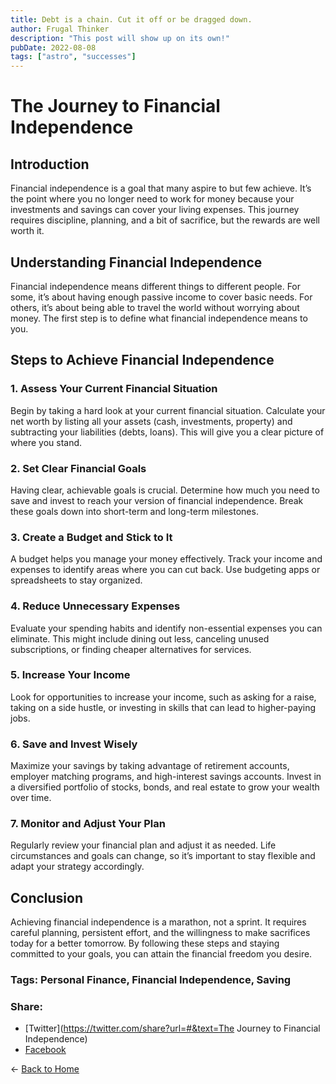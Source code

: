 ```yaml
---
title: Debt is a chain. Cut it off or be dragged down.
author: Frugal Thinker
description: "This post will show up on its own!"
pubDate: 2022-08-08
tags: ["astro", "successes"]
---
```

# The Journey to Financial Independence

## Introduction
Financial independence is a goal that many aspire to but few achieve. It’s the point where you no longer need to work for money because your investments and savings can cover your living expenses. This journey requires discipline, planning, and a bit of sacrifice, but the rewards are well worth it.

## Understanding Financial Independence
Financial independence means different things to different people. For some, it’s about having enough passive income to cover basic needs. For others, it’s about being able to travel the world without worrying about money. The first step is to define what financial independence means to you.

## Steps to Achieve Financial Independence

### 1. Assess Your Current Financial Situation
Begin by taking a hard look at your current financial situation. Calculate your net worth by listing all your assets (cash, investments, property) and subtracting your liabilities (debts, loans). This will give you a clear picture of where you stand.

### 2. Set Clear Financial Goals
Having clear, achievable goals is crucial. Determine how much you need to save and invest to reach your version of financial independence. Break these goals down into short-term and long-term milestones.

### 3. Create a Budget and Stick to It
A budget helps you manage your money effectively. Track your income and expenses to identify areas where you can cut back. Use budgeting apps or spreadsheets to stay organized.

### 4. Reduce Unnecessary Expenses
Evaluate your spending habits and identify non-essential expenses you can eliminate. This might include dining out less, canceling unused subscriptions, or finding cheaper alternatives for services.

### 5. Increase Your Income
Look for opportunities to increase your income, such as asking for a raise, taking on a side hustle, or investing in skills that can lead to higher-paying jobs.

### 6. Save and Invest Wisely
Maximize your savings by taking advantage of retirement accounts, employer matching programs, and high-interest savings accounts. Invest in a diversified portfolio of stocks, bonds, and real estate to grow your wealth over time.

### 7. Monitor and Adjust Your Plan
Regularly review your financial plan and adjust it as needed. Life circumstances and goals can change, so it’s important to stay flexible and adapt your strategy accordingly.

## Conclusion
Achieving financial independence is a marathon, not a sprint. It requires careful planning, persistent effort, and the willingness to make sacrifices today for a better tomorrow. By following these steps and staying committed to your goals, you can attain the financial freedom you desire.

### Tags: Personal Finance, Financial Independence, Saving

### Share:
- [Twitter](https://twitter.com/share?url=#&text=The Journey to Financial Independence)
- [Facebook](https://www.facebook.com/sharer/sharer.php?u=#)

← [Back to Home](/)